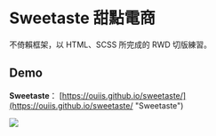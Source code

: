 # Sweetaste 甜點電商

不倚賴框架，以 HTML、SCSS 所完成的 RWD 切版練習。

## Demo

**Sweetaste**：
[https://ouiis.github.io/sweetaste/](https://ouiis.github.io/sweetaste/ "Sweetaste")

![](https://i.imgur.com/0m9q2b1.jpg)
